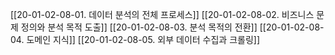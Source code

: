[[20-01-02-08-01. 데이터 분석의 전체 프로세스]]
[[20-01-02-08-02. 비즈니스 문제 정의와 분석 목적 도출]]
[[20-01-02-08-03. 분석 목적의 전환]]
[[20-01-02-08-04. 도메인 지식]]
[[20-01-02-08-05. 외부 데이터 수집과 크롤링]]